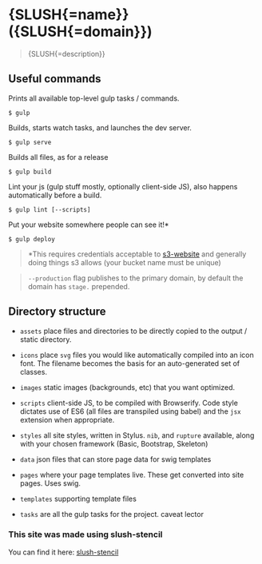 # {SLUSH{=name}} ({SLUSH{=domain}})

> {SLUSH{=description}}

## Useful commands

Prints all available top-level gulp tasks / commands.

```shell
$ gulp
```

Builds, starts watch tasks, and launches the dev server.

```shell
$ gulp serve
```

Builds all files, as for a release

```shell
$ gulp build
```

Lint your js (gulp stuff mostly, optionally client-side JS),
also happens automatically before a build.

```shell
$ gulp lint [--scripts]
```

Put your website somewhere people can see it!*

```shell
$ gulp deploy
```

> *This requires credentials acceptable to [s3-website](https://github.com/klaemo/s3-website)
  and generally doing things s3 allows (your bucket name must be unique)

> `--production` flag publishes to the primary domain, by default the domain has
  `stage.` prepended.

## Directory structure

* `assets` place files and directories to be directly copied to the output /
  static directory.

* `icons` place `svg` files you would like automatically compiled into an icon
  font. The filename becomes the basis for an auto-generated set of classes.

* `images` static images (backgrounds, etc) that you want optimized.

* `scripts` client-side JS, to be compiled with Browserify. Code style dictates
  use of ES6 (all files are transpiled using babel) and the `jsx` extension
  when appropriate.

* `styles` all site styles, written in Stylus. `nib`, and `rupture` available,
  along with your chosen framework (Basic, Bootstrap, Skeleton)

* `data` json files that can store page data for swig templates

* `pages` where your page templates live. These get converted into site pages. Uses swig.

* `templates` supporting template files

* `tasks` are all the gulp tasks for the project. caveat lector

### This site was made using slush-stencil

You can find it here: [slush-stencil](http://ronik-design.github.io/slush-stencil/)
